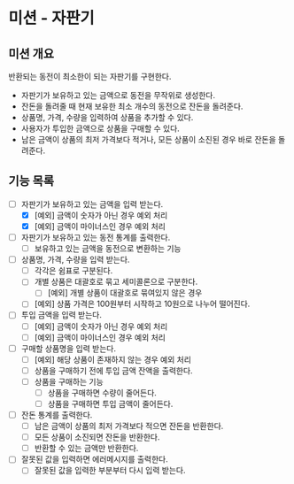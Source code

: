 # 미션 - 자판기

## 미션 개요

반환되는 동전이 최소한이 되는 자판기를 구현한다.

- 자판기가 보유하고 있는 금액으로 동전을 무작위로 생성한다.
- 잔돈을 돌려줄 때 현재 보유한 최소 개수의 동전으로 잔돈을 돌려준다.
- 상품명, 가격, 수량을 입력하여 상품을 추가할 수 있다.
- 사용자가 투입한 금액으로 상품을 구매할 수 있다.
- 남은 금액이 상품의 최저 가격보다 적거나, 모든 상품이 소진된 경우 바로 잔돈을 돌려준다.

## 기능 목록

- [ ] 자판기가 보유하고 있는 금액을 입력 받는다.
    - [x] [예외] 금액이 숫자가 아닌 경우 예외 처리
    - [x] [예외] 금액이 마이너스인 경우 예외 처리
- [ ] 자판기가 보유하고 있는 동전 통계를 출력한다.
    - [ ] 보유하고 있는 금액을 동전으로 변환하는 기능
- [ ] 상품명, 가격, 수량을 입력 받는다.
    - [ ] 각각은 쉼표로 구분된다.
    - [ ] 개별 상품은 대괄호로 묶고 세미콜론으로 구분한다.
        - [ ] [예외] 개별 상품이 대괄호로 묶여있지 않은 경우
    - [ ] [예외] 상품 가격은 100원부터 시작하고 10원으로 나누어 떨어진다.
- [ ] 투입 금액을 입력 받는다.
    - [ ] [예외] 금액이 숫자가 아닌 경우 예외 처리
    - [ ] [예외] 금액이 마이너스인 경우 예외 처리
- [ ] 구매할 상품명을 입력 받는다.
    - [ ] [예외] 해당 상품이 존재하지 않는 경우 예외 처리
    - [ ] 상품을 구매하기 전에 투입 금액 잔액을 출력한다.
    - [ ] 상품을 구매하는 기능
        - [ ] 상품을 구매하면 수량이 줄어든다.
        - [ ] 상품을 구매하면 투입 금액이 줄어든다.
- [ ] 잔돈 통계를 출력한다.
    - [ ] 남은 금액이 상품의 최저 가격보다 적으면 잔돈을 반환한다.
    - [ ] 모든 상품이 소진되면 잔돈을 반환한다.
    - [ ] 반환할 수 있는 금액만 반환한다.
- [ ] 잘못된 값을 입력하면 에러메시지를 출력한다.
    - [ ] 잘못된 값을 입력한 부분부터 다시 입력 받는다.
